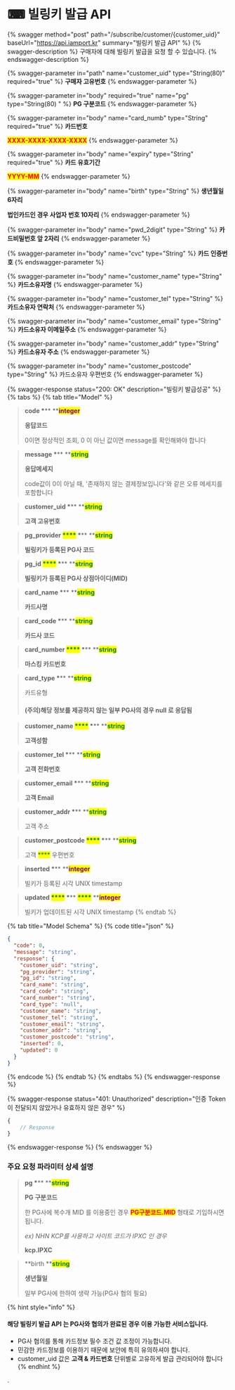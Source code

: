 # ⌨ 빌링키 발급 API

{% swagger method="post" path="/subscribe/customer/{customer_uid}" baseUrl="https://api.iamport.kr" summary="빌링키 발급 API" %}
{% swagger-description %}
구매자에 대해 빌링키 발급을 요청 할 수 있습니다.
{% endswagger-description %}

{% swagger-parameter in="path" name="customer_uid" type="String(80)" required="true" %}
**구매자 고유번호**
{% endswagger-parameter %}

{% swagger-parameter in="body" required="true" name="pg" type="String(80) " %}
**PG 구분코드**
{% endswagger-parameter %}

{% swagger-parameter in="body" name="card_numb" type="String" required="true" %}
**카드번호**

<mark style="color:red;">**XXXX-XXXX-XXXX-XXXX**</mark>
{% endswagger-parameter %}

{% swagger-parameter in="body" name="expiry" type="String" required="true" %}
**카드 유효기간**

<mark style="color:red;">**YYYY-MM**</mark>
{% endswagger-parameter %}

{% swagger-parameter in="body" name="birth" type="String" %}
**생년월일 6자리**

**법인카드인 경우 사업자 번호 10자리**
{% endswagger-parameter %}

{% swagger-parameter in="body" name="pwd_2digit" type="String" %}
**카드비밀번호 앞 2자리**
{% endswagger-parameter %}

{% swagger-parameter in="body" name="cvc" type="String" %}
**카드 인증번호**
{% endswagger-parameter %}

{% swagger-parameter in="body" name="customer_name" type="String" %}
**카드소유자명**
{% endswagger-parameter %}

{% swagger-parameter in="body" name="customer_tel" type="String" %}
**카드소유자 연락처**
{% endswagger-parameter %}

{% swagger-parameter in="body" name="customer_email" type="String" %}
**카드소유자 이메일주소**
{% endswagger-parameter %}

{% swagger-parameter in="body" name="customer_addr" type="String" %}
**카드소유자 주소**
{% endswagger-parameter %}

{% swagger-parameter in="body" name="customer_postcode" type="String" %}
카드소유자 우편번호
{% endswagger-parameter %}

{% swagger-response status="200: OK" description="빌링키 발급성공" %}
{% tabs %}
{% tab title="Model" %}
> **code  **<mark style="color:red;">**\***</mark>**    **<mark style="color:purple;">**integer**</mark>
>
> **응답코드**
>
> 0이면 정상적인 조회, 0 이 아닌 값이면 message를 확인해봐야 합니다



> **message **<mark style="color:red;">**\***</mark>**  **<mark style="color:green;">**string**</mark>
>
> **응답메세지**
>
> code값이 0이 아닐 때, '존재하지 않는 결제정보입니다'와 같은 오류 메세지를 포함합니다



> **customer\_uid  **<mark style="color:red;">**\***</mark>**  **<mark style="color:green;">**string**</mark>
>
> **고객 고유번호**



> **pg\_provider  **<mark style="color:green;">****</mark>**  **<mark style="color:red;">**\***</mark>**  **<mark style="color:green;">**string**</mark>
>
> **빌링키가 등록된 PG사 코드**



> **pg\_id  **<mark style="color:green;">****</mark>**  **<mark style="color:red;">**\***</mark>**  **<mark style="color:green;">**string**</mark>
>
> **빌링키가 등록된 PG사 상점아이디(MID)**



> **card\_name  **<mark style="color:red;">**\***</mark>**    **<mark style="color:green;">**string**</mark>
>
> **카드사명**



> **card\_code  **<mark style="color:red;">**\***</mark>**    **<mark style="color:green;">**string**</mark>
>
> **카드사 코드**



> **card\_number  **<mark style="color:green;">****</mark>**  **<mark style="color:red;">**\***</mark>**  **<mark style="color:green;">**string**</mark>
>
> **마스킹 카드번호**



> **card\_type  **<mark style="color:red;">**\***</mark>**    **<mark style="color:green;">**string**</mark>
>
> 카드유형
>
> #### (주의)해당 정보를 제공하지 않는 일부 PG사의 경우 null 로 응답됨



> **customer\_name  **<mark style="color:green;">****</mark>**  **<mark style="color:red;">**\***</mark>**  **<mark style="color:green;">**string**</mark>
>
> **고객성함**



> **customer\_tel  **<mark style="color:red;">**\***</mark>**    **<mark style="color:green;">**string**</mark>
>
> **고객 전화번호**



> **customer\_email  **<mark style="color:red;">**\***</mark>**    **<mark style="color:green;">**string**</mark>
>
> **고객 Email**

> **customer\_addr  **<mark style="color:red;">**\***</mark>**    **<mark style="color:green;">**string**</mark>
>
> 고객 주소



> **customer\_postcode  **<mark style="color:green;">****</mark>**  **<mark style="color:red;">**\***</mark>**  **<mark style="color:green;">**string**</mark>
>
> 고객 <mark style="color:green;">****</mark> 우편번호



> **inserted  **<mark style="color:red;">**\***</mark>**    **<mark style="color:purple;">**integer**</mark>
>
> 빌키가 등록된 시각 UNIX timestamp



> **updated  **<mark style="color:green;">****</mark>**  **<mark style="color:red;">**\***</mark>**  **<mark style="color:green;">****</mark>**  **<mark style="color:purple;">**integer**</mark>
>
> 빌키가 업데이트된 시각 UNIX timestamp
{% endtab %}

{% tab title="Model Schema" %}
{% code title="json" %}
```json
{
  "code": 0,
  "message": "string",
  "response": {
    "customer_uid": "string",
    "pg_provider": "string",
    "pg_id": "string",
    "card_name": "string",
    "card_code": "string",
    "card_number": "string",
    "card_type": "null",
    "customer_name": "string",
    "customer_tel": "string",
    "customer_email": "string",
    "customer_addr": "string",
    "customer_postcode": "string",
    "inserted": 0,
    "updated": 0
  }
}
```
{% endcode %}
{% endtab %}
{% endtabs %}
{% endswagger-response %}

{% swagger-response status="401: Unauthorized" description="인증 Token이 전달되지 않았거나 유효하지 않은 경우" %}
```javascript
{
    // Response
}
```
{% endswagger-response %}
{% endswagger %}

### **주요 요청 파라미터 상세 설명**

> &#x20;**pg  **<mark style="color:red;">**\***</mark>**    **<mark style="color:green;">**string**</mark>
>
> **PG 구분코드** &#x20;
>
> 한 PG사에 복수개 MID 를 이용중인 경우 <mark style="color:red;">**PG구분코드.MID**</mark> 형태로 기입하시면 됩니다.
>
> _ex) NHN KCP를 사용하고 사이트 코드가 IPXC 인 경우_
>
> &#x20;     **kcp.IPXC**

> **birth   **<mark style="color:green;">**string**</mark>
>
> **생년월일**
>
> 일부 PG사에 한하여 생략 가능(PG사 협의 필요)

{% hint style="info" %}
#### 해당 빌링키 발급 API 는 PG사와 협의가 완료된 경우 이용 가능한 서비스입니다.

* PG사 협의를 통해 카드정보 필수 조건 값 조정이 가능합니다.
* 민감한 카드정보를 이용하기 때문에 보안에 특히 유의하셔야 합니다.
* customer\_uid 값은 **고객 & 카드번호** 단위별로 고유하게 발급 관리되어야 합니다
{% endhint %}

.
